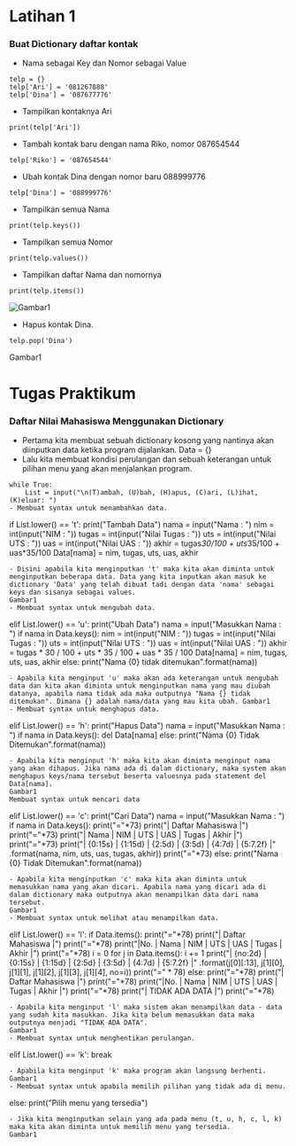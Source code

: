 # Latihan 1
### Buat Dictionary daftar kontak
- Nama sebagai Key dan Nomor sebagai Value
```
telp = {}
telp['Ari'] = '081267888'
telp['Dina'] = '087677776'
```
- Tampilkan kontaknya Ari
```
print(telp['Ari'])
```
- Tambah kontak baru dengan nama Riko, nomor 087654544
```
telp['Riko'] = '087654544'
```
- Ubah kontak Dina dengan nomor baru 088999776
```
telp['Dina'] = '088999776'
```
- Tampilkan semua Nama
```
print(telp.keys())
```
- Tampilkan semua Nomor
```
print(telp.values())
```
- Tampilkan daftar Nama dan nomornya
```
print(telp.items())
```
![Gambar1](ambar/2.png)

- Hapus kontak Dina.
```
telp.pop('Dina')
```
Gambar1

# Tugas Praktikum
### Daftar Nilai Mahasiswa Menggunakan Dictionary
- Pertama kita membuat sebuah dictionary kosong yang nantinya akan diinputkan data ketika program dijalankan.
Data = {}
- Lalu kita membuat kondisi perulangan dan sebuah keterangan untuk pilihan menu yang akan menjalankan program.
```
while True:
    List = input("\n(T)ambah, (U)bah, (H)apus, (C)ari, (L)ihat, (K)eluar: ")
- Membuat syntax untuk menambahkan data.
```
if List.lower() == 't':
        print("Tambah Data")
        nama = input("Nama           : ")
        nim = int(input("NIM            : "))
        tugas = int(input("Nilai Tugas    : "))
        uts = int(input("Nilai UTS      : "))
        uas = int(input("Nilai UAS      : "))
        akhir = tugas*30/100 + uts*35/100 + uas*35/100
        Data[nama] = nim, tugas, uts, uas, akhir
```
- Disini apabila kita menginputkan 't' maka kita akan diminta untuk menginputkan beberapa data. Data yang kita inputkan akan masuk ke dictionary 'Data' yang telah dibuat tadi dengan data 'nama' sebagai keys dan sisanya sebagai values.
Gambar1
- Membuat syntax untuk mengubah data.
```
elif List.lower() == 'u':
        print("Ubah Data")
        nama = input("Masukkan Nama  : ")
        if nama in Data.keys():
            nim = int(input("NIM            : "))
            tugas = int(input("Nilai Tugas    : "))
            uts = int(input("Nilai UTS      : "))
            uas = int(input("Nilai UAS      : "))
            akhir = tugas * 30 / 100 + uts * 35 / 100 + uas * 35 / 100
            Data[nama] = nim, tugas, uts, uas, akhir
        else:
            print("Nama {0} tidak ditemukan".format(nama))
 ```
- Apabila kita menginput 'u' maka akan ada keterangan untuk mengubah data dan kita akan diminta untuk menginputkan nama yang mau diubah datanya, apabila nama tidak ada maka outputnya "Nama {} tidak ditemukan". Dimana {} adalah nama/data yang mau kita ubah. Gambar1
- Membuat syntax untuk menghapus data.
```
elif List.lower() == 'h':
        print("Hapus Data")
        nama = input("Masukkan Nama  : ")
        if nama in Data.keys():
            del Data[nama]
        else:
            print("Nama {0} Tidak Ditemukan".format(nama))
 ```
- Apabila kita menginput 'h' maka kita akan diminta menginput nama yang akan dihapus. Jika nama ada di dalam dictionary, maka system akan menghapus keys/nama tersebut beserta valuesnya pada statement del Data[nama].
Gambar1
Membuat syntax untuk mencari data
```
elif List.lower() == 'c':
        print("Cari Data")
        nama = input("Masukkan Nama : ")
        if nama in Data.keys():
            print("="*73)
            print("|                             Daftar Mahasiswa                          |")
            print("="*73)
            print("| Nama            |       NIM       |  UTS  |  UAS  |  Tugas  |  Akhir  |")
            print("="*73)
            print("| {0:15s} | {1:15d} | {2:5d} | {3:5d} | {4:7d} | {5:7.2f} |"
                  .format(nama, nim, uts, uas, tugas, akhir))
            print("="*73)
        else:
            print("Nama {0} Tidak Ditemukan".format(nama))
 ```
- Apabila kita menginputkan 'c' maka kita akan diminta untuk memasukkan nama yang akan dicari. Apabila nama yang dicari ada di dalam dictionary maka outputnya akan menampilkan data dari nama tersebut.
Gambar1
- Membuat syntax untuk melihat atau menampilkan data.
```
elif List.lower() == 'l':
        if Data.items():
            print("="*78)
            print("|                               Daftar Mahasiswa                             |")
            print("="*78)
            print("|No. | Nama            |       NIM       |  UTS  |  UAS  |  Tugas  |  Akhir  |")
            print("="*78)
            i = 0
            for j in Data.items():
                i += 1
                print("| {no:2d} | {0:15s} | {1:15d} | {2:5d} | {3:5d} | {4:7d} | {5:7.2f} |"
                      .format(j[0][:13], j[1][0], j[1][1], j[1][2], j[1][3], j[1][4], no=i))
            print("=" * 78)
        else:
            print("="*78)
            print("|                               Daftar Mahasiswa                             |")
            print("="*78)
            print("|No. | Nama            |       NIM       |  UTS  |  UAS  |  Tugas  |  Akhir  |")
            print("="*78)
            print("|                                TIDAK ADA DATA                              |")
            print("="*78)
 ```
- Apabila kita menginput 'l' maka sistem akan menampilkan data - data yang sudah kita masukkan. Jika kita belum memasukkan data maka outputnya menjadi "TIDAK ADA DATA".
Gambar1
- Membuat syntax untuk menghentikan perulangan.
```
 elif List.lower() == 'k':
            break
 ```
- Apabila kita menginput 'k' maka program akan langsung berhenti. 
Gambar1
- Membuat syntax untuk apabila memilih pilihan yang tidak ada di menu.
```
 else:
        print("Pilih menu yang tersedia")
```
- Jika kita menginputkan selain yang ada pada menu (t, u, h, c, l, k) maka kita akan diminta untuk memilih menu yang tersedia.
Gambar1
